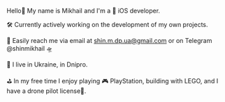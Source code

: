 Hello👋
My name is Mikhail and I'm a  iOS developer.

🛠️ Currently actively working on the development of my own projects.

📱 Easily reach me via email at shin.m.dp.ua@gmail.com or on Telegram @shinmikhail 🛸

📍 I live in Ukraine, in Dnipro. 

⛳️ In my free time I enjoy playing 🎮 PlayStation, building with LEGO, and I have a drone pilot license🚀.
